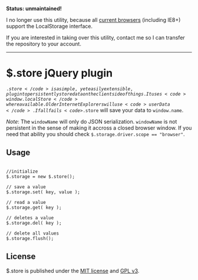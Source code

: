**Status: unmaintained!**

I no longer use this utility, because all [current browsers](http://caniuse.com/#feat=namevalue-storage) (including IE8+) support the LocalStorage interface.

If you are interested in taking over this utility, contact me so I can transfer the repository to your account.

---

# $.store jQuery plugin #

<code>$.store</code> is a simple, yet easily extensible, plugin to persistently store data on the client side of things. It uses <code>window.localStore</code> where available. Older Internet Explorers will use <code>userData</code>. If all fails <code>$.store</code> will save your data to <code>window.name</code>.

*Note*: The <code>windowName</code> will only do JSON serialization. <code>windowName</code> is not persistent in the sense of making it accross a closed browser window. If you need that ability you should check <code>$.storage.driver.scope == "browser"</code>.

## Usage ##

<pre><code>
//initialize
$.storage = new $.store();

// save a value
$.storage.set( key, value );

// read a value
$.storage.get( key );

// deletes a value
$.storage.del( key );

// delete all values
$.storage.flush();
</code></pre>

## License ##

$.store is published under the [MIT license](http://www.opensource.org/licenses/mit-license) and [GPL v3](http://opensource.org/licenses/GPL-3.0).